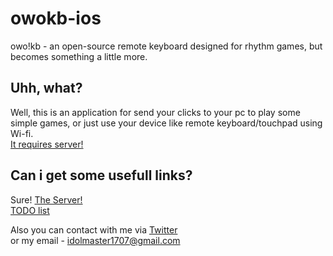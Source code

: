 # owokb-ios
owo!kb - an open-source remote keyboard designed for rhythm games, but becomes something a little more.

## Uhh, what?
Well, this is an application for send your clicks to your pc to play some simple games, or just use your device like remote keyboard/touchpad using Wi-fi.  
[It requires server!](https://github.com/kitty433cute/osukb_rbld/)

## Can i get some usefull links?
Sure!
[The Server!](https://github.com/kitty433cute/osukb_rbld/)  
[TODO list](https://github.com/ASPIRINswag/owokb-ios/blob/master/TODO.md)  
  
Also you can contact with me via
[Twitter](https://twitter.com/realASPIRIN)  
or my email - idolmaster1707@gmail.com
